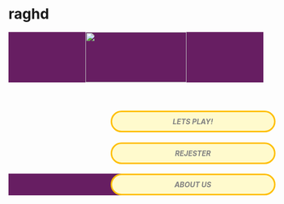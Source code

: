 # raghd
<!doctype html>
<html>
<!-- home page -->
<head>
	<meta charset="utf-8">
	<title>ONE MIN</titlE>

<style type = "text/css">
  header { background-color: #671E62; 
           text-align: center;
		   
         }
  H5     { border-radius:25px;
	border:3px solid #ffbf00;
	width:300px;
	text-align:center;
	 margin-left:40%;
	margin-right:50%;
	margin-bottom:0.2%;
	padding:10px;
	 background-color:LemonChiffon;
         }
 a{text-decoration:none;
	color:gray;}
         		 
  footer { background-color: #671E62;
           text-align: left;
		   color: white;
         }		 
  body   { background-image: url(start game.jpeg);
         }
</style>
</head>



<body>
	<HEADER>
		<p><img src="LO.png" width="200" height="100"></p> </HEADER>
<SECTION>
    
<H5><a href="C:\Users\رغد ابراهيم\Desktop\project web\choose your game.html"> LETS PLAY!</a></H5>
<H5> <a href= "C:\Users\رغد ابراهيم\Desktop\project web\register.html">REJESTER </a></H5>


</SECTION>

 <FOOTER>
  <H5> <a href ="C:\Users\رغد ابراهيم\Desktop\project web\about us.html"> ABOUT US</a> </H5>
 </FOOTER>
</body>
</html>
